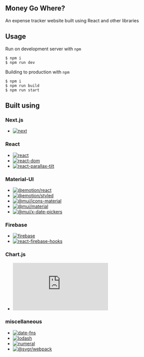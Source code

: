 ## Money Go Where?

An expense tracker website built using React and other libraries

## Usage

Run on development server with `npm`

```
$ npm i
$ npm run dev
```

Building to production with `npm`

```
$ npm i
$ npm run build
$ npm run start
```

## Built using

### Next.js

-   [![next](https://img.shields.io/github/package-json/dependency-version/z-zacree/money-go-where/next?style=flat-square)](https://npmjs.com/package/next)

### React

-   [![react](https://img.shields.io/github/package-json/dependency-version/z-zacree/money-go-where/react?style=flat-square)](https://npmjs.com/package/react)
-   [![react-dom](https://img.shields.io/github/package-json/dependency-version/z-zacree/money-go-where/react-dom?style=flat-square)](https://npmjs.com/package/react-dom)
-   [![react-parallax-tilt](https://img.shields.io/github/package-json/dependency-version/z-zacree/money-go-where/react-parallax-tilt?style=flat-square)](https://npmjs.com/package/react-parallax-tilt)

### Material-UI

-   [![@emotion/react](https://img.shields.io/github/package-json/dependency-version/z-zacree/money-go-where/@emotion/react?style=flat-square)](https://npmjs.com/package/@emotion/react)
-   [![@emotion/styled](https://img.shields.io/github/package-json/dependency-version/z-zacree/money-go-where/@emotion/styled?style=flat-square)](https://npmjs.com/package/@emotion/styled)
-   [![@mui/icons-material](https://img.shields.io/github/package-json/dependency-version/z-zacree/money-go-where/@mui/icons-material?style=flat-square)](https://npmjs.com/package/@mui/icons-material)
-   [![@mui/material](https://img.shields.io/github/package-json/dependency-version/z-zacree/money-go-where/@mui/material?style=flat-square)](https://npmjs.com/package/@mui/material)
-   [![@mui/x-date-pickers](https://img.shields.io/github/package-json/dependency-version/z-zacree/money-go-where/@mui/x-date-pickers?style=flat-square)](https://npmjs.com/package/@mui/x-date-pickers)

### Firebase

-   [![firebase](https://img.shields.io/github/package-json/dependency-version/z-zacree/money-go-where/firebase?style=flat-square)](https://npmjs.com/package/firebase)
-   [![react-firebase-hooks](https://img.shields.io/github/package-json/dependency-version/z-zacree/money-go-where/react-firebase-hooks?style=flat-square)](https://npmjs.com/package/react-firebase-hooks)

### Chart.js

-   [![chart.js](https://img.shields.io/github/package-json/dependency-version/z-zacree/money-go-where/chart.js?style=flat-square)](https://npmjs.com/package/chart.js)

### miscellaneous

-   [![date-fns](https://img.shields.io/github/package-json/dependency-version/z-zacree/money-go-where/date-fns?style=flat-square)](https://npmjs.com/package/date-fns)
-   [![lodash](https://img.shields.io/github/package-json/dependency-version/z-zacree/money-go-where/lodash?style=flat-square)](https://npmjs.com/package/lodash)
-   [![numeral](https://img.shields.io/github/package-json/dependency-version/z-zacree/money-go-where/numeral?style=flat-square)](https://npmjs.com/package/numeral)
-   [![@svgr/webpack](https://img.shields.io/github/package-json/dependency-version/z-zacree/money-go-where/@svgr/webpack?style=flat-square)](https://npmjs.com/package/@svgr/webpack)

